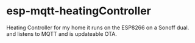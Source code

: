 # esp-mqtt-heatingController
Heating Controller for my home it runs on the ESP8266 on a Sonoff dual. and listens to MQTT and is updateable OTA.
